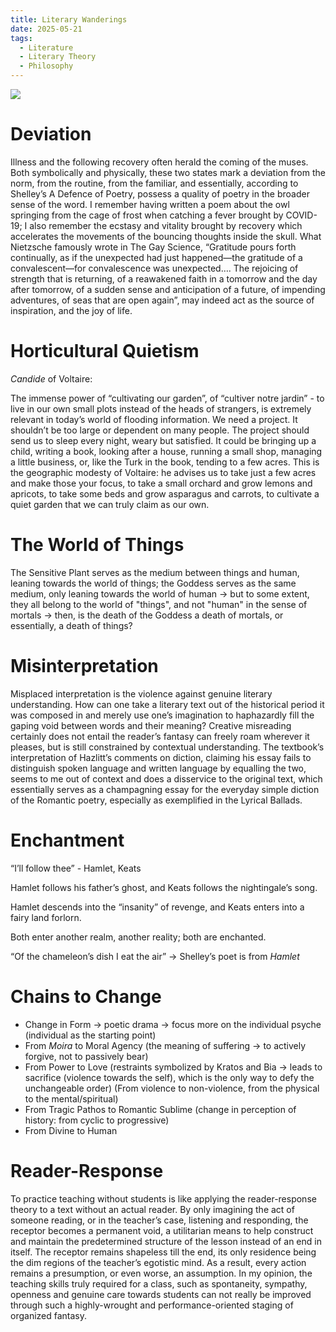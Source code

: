 ```yaml
---
title: Literary Wanderings
date: 2025-05-21
tags:
  - Literature
  - Literary Theory
  - Philosophy
---
```


![](https://pic1.imgdb.cn/item/682dea7858cb8da5c80357f2.jpg)

# Deviation

Illness and the following recovery often herald the coming of the muses. Both symbolically and physically, these two states mark a deviation from the norm, from the routine, from the familiar, and essentially, according to Shelley’s A Defence of Poetry, possess a quality of poetry in the broader sense of the word. I remember having written a poem about the owl springing from the cage of frost when catching a fever brought by COVID-19; I also remember the ecstasy and vitality brought by recovery which accelerates the movements of the bouncing thoughts inside the skull. What Nietzsche famously wrote in The Gay Science, “Gratitude pours forth continually, as if the unexpected had just happened—the gratitude of a convalescent—for convalescence was unexpected…. The rejoicing of strength that is returning, of a reawakened faith in a tomorrow and the day after tomorrow, of a sudden sense and anticipation of a future, of impending adventures, of seas that are open again”, may indeed act as the source of inspiration, and the joy of life.

<!--more-->

# Horticultural Quietism

*Candide* of Voltaire:

The immense power of “cultivating our garden”, of “cultiver notre jardin” - to live in our own small plots instead of the heads of strangers, is extremely relevant in today’s world of flooding information. We need a project. It shouldn’t be too large or dependent on many people. The project should send us to sleep every night, weary but satisfied. It could be bringing up a child, writing a book, looking after a house, running a small shop, managing a little business, or, like the Turk in the book, tending to a few acres. This is the geographic modesty of Voltaire: he advises us to take just a few acres and make those your focus, to take a small orchard and grow lemons and apricots, to take some beds and grow asparagus and carrots, to cultivate a quiet garden that we can truly claim as our own.

# The World of Things

The Sensitive Plant serves as the medium between things and human, leaning towards the world of things; the Goddess serves as the same medium, only leaning towards the world of human → but to some extent, they all belong to the world of "things", and not "human" in the sense of mortals → then, is the death of the Goddess a death of mortals, or essentially, a death of things?

# Misinterpretation

Misplaced interpretation is the violence against genuine literary understanding. How can one take a literary text out of the historical period it was composed in and merely use one’s imagination to haphazardly fill the gaping void between words and their meaning? Creative misreading certainly does not entail the reader’s fantasy can freely roam wherever it pleases, but is still constrained by contextual understanding. The textbook’s interpretation of Hazlitt’s comments on diction, claiming his essay fails to distinguish spoken language and written language by equalling the two, seems to me out of context and does a disservice to the original text, which essentially serves as a champagning essay for the everyday simple diction of the Romantic poetry, especially as exemplified in the Lyrical Ballads.

# Enchantment

“I’ll follow thee” - Hamlet, Keats

Hamlet follows his father’s ghost, and Keats  follows the nightingale’s song. 

Hamlet descends into the “insanity” of revenge, and Keats enters into a fairy land forlorn.

Both enter another realm, another reality; both are enchanted.

“Of the chameleon’s dish I eat the air” → Shelley’s poet is from *Hamlet*

# Chains to Change

- Change in Form → poetic drama → focus more on the individual psyche (individual as the starting point)
- From *Moira* to Moral Agency (the meaning of suffering → to actively forgive, not to passively bear)
- From Power to Love (restraints symbolized by Kratos and Bia → leads to sacrifice (violence towards the self), which is the only way to defy the unchangeable order) (From violence to non-violence, from the physical to the mental/spiritual)
- From Tragic Pathos to Romantic Sublime (change in perception of history: from cyclic to progressive)
- From Divine to Human

# Reader-Response

To practice teaching without students is like applying the reader-response theory to a text without an actual reader. By only imagining the act of someone reading, or in the teacher’s case, listening and responding, the receptor becomes a permanent void, a utilitarian means to help construct and maintain the predetermined structure of the lesson instead of an  end in itself. The receptor remains shapeless till the end, its only residence being the dim regions of the teacher’s egotistic mind. As a result, every action remains a presumption, or even worse, an assumption. In my opinion, the teaching skills truly required for a class, such as spontaneity, sympathy, openness and genuine care towards students can not really be improved through such a highly-wrought and performance-oriented staging of organized fantasy.